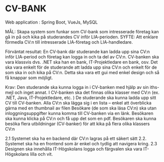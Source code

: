 # CV-BANK
Web application : Spring Boot, VueJs, MySQL

MÅL: Skapa system som funkar som CV-bank som intresserade företag kan gå in på och kika på studerandes CV inför LIA-perioden. 
SYFTE: Att enklare förmedla CV:n till intresserade LIA-företag och LIA-handledare. 

Förväntat resultat:
En CV-bank där studerande kan ladda upp sina CV:n inför LIA-period och företag kan logga in och ta del av CV:n. CV-banken ska vara klassvis dvs. .NET ska han en bank, IT-Projektledare en bank, osv. 
Det ska vara enkelt för de studerande att ladda upp sina CV:n och enkelt för de som ska in och kika på CV:n. Detta ska vara ett gui med enkel design och så få knappar som möjligt. 

Krav:
Den studerande ska kunna logga in i CV-banken med hjälp av sin iths-mejl och inget annat. 
I CV-banken ska det finnas olika klasser med CV:n (ex. .NET, Java, IT-Projektledare, etc. )
De studerande ska kunna ladda upp sitt CV till CV-banken. 
Alla CV:n ska lägga sig i en lista – enkel att överblicka gärna med en thumbnail av filen
Besökare (de som ska läsa CV:n) ska utan inloggningsuppgifter kunna komma till CV-banken via en länk.
Besökaren ska kunna klicka på CV:n och få upp det som en pdf. 
Besökaren ska kunna besöka flera utbildningar (CV-banker) för att kika på flera olika klassers CV:n

2.1 Systemet ska ha en backend där CV:n lagras på ett säkert sätt
2.2. Systemet ska ha en frontend som är enkel och tydlig att navigera kring. 
2.3 Designen ska innehålla IT-Högskolans logga och färgvalen ska vara IT-Högskolans lilla och vit. 
